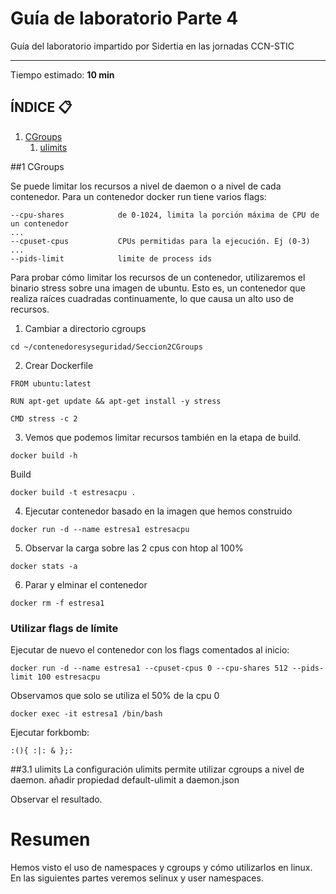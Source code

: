 # Guía de laboratorio Parte 4
Guía del laboratorio impartido por Sidertia en las jornadas CCN-STIC
***
Tiempo estimado: **10 min**
## ÍNDICE 📋
1. [CGroups ](#id1)
    1. [ulimits](#id31)


<div id='id1'></div>
##1 CGroups

Se puede limitar los recursos a nivel de daemon o a nivel de cada contenedor.
Para un contenedor docker run tiene varios flags:

```
--cpu-shares            de 0-1024, limita la porción máxima de CPU de un contenedor
...
--cpuset-cpus           CPUs permitidas para la ejecución. Ej (0-3)
...
--pids-limit            limite de process ids
```

Para probar cómo limitar los recursos de un contenedor, utilizaremos el binario stress sobre una imagen de ubuntu. Esto es, un contenedor que realiza raíces cuadradas continuamente, lo que causa un alto uso de recursos.

1. Cambiar a directorio cgroups
```
cd ~/contenedoresyseguridad/Seccion2CGroups
```
2. Crear Dockerfile
```
FROM ubuntu:latest

RUN apt-get update && apt-get install -y stress

CMD stress -c 2
```
3. Vemos que podemos limitar recursos también en la etapa de build.
````
docker build -h
````
Build
````
docker build -t estresacpu . 
````
4. Ejecutar contenedor basado en la imagen que hemos construido
````
docker run -d --name estresa1 estresacpu
````
5. Observar la carga sobre las 2 cpus con htop al 100%
````
docker stats -a
````
6. Parar y elminar el contenedor
````
docker rm -f estresa1
````

### Utilizar flags de límite
Ejecutar de nuevo el contenedor con los flags comentados al inicio:
````
docker run -d --name estresa1 --cpuset-cpus 0 --cpu-shares 512 --pids-limit 100 estresacpu 
````
Observamos que solo se utiliza el 50% de la cpu 0

````
docker exec -it estresa1 /bin/bash
````

Ejecutar forkbomb:
````
:(){ :|: & };:
````

<div id='id31'></div>
##3.1 ulimits
La configuración ulimits permite utilizar cgroups a nivel de daemon.
añadir propiedad default-ulimit a daemon.json

Observar el resultado.

# Resumen
Hemos visto el uso de namespaces y cgroups y cómo utilizarlos en linux. En las siguientes partes veremos selinux y user namespaces.
